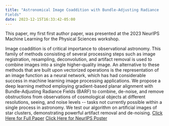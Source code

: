 ```yaml
---
title: "Astronomical Image Coaddition with Bundle-Adjusting Radiance 
Fields"
date: 2023-12-15T16:33:42-05:00
---
```


This paper, my first first author paper, was presented at the 2023 NeurIPS 
Machine Learning for the Physical Sciences workshop.

Image coaddition is of critical importance to observational 
astronomy. This family of methods consisting of several processing 
steps such as image registration, resampling, deconvolution, and 
artifact removal is used to combine images into a single 
higher-quality image. An alternative to these methods that are built 
upon vectorized operations is the representation of an image 
function as a neural network, which has had considerable success in 
machine learning image processing applications. We propose a deep 
learning method employing gradient-based planar alignment with 
Bundle-Adjusting Radiance Fields (BARF) to combine, de-noise, and 
remove obstructions from observations of cosmological objects at 
different resolutions, seeing, and noise levels -- tasks not 
currently possible within a single process in astronomy. We test our 
algorithm on artificial images of star clusters, demonstrating 
powerful artifact removal and de-noising. [Click Here for Full 
Paper](https://ml4physicalsciences.github.io/2022/files/NeurIPS_ML4PS_2022_21.pdf) 
[Click Here for NeurIPS 
Poster](https://nips.cc/media/PosterPDFs/NeurIPS%202022/56945.png?t=1668905735.8337827)
